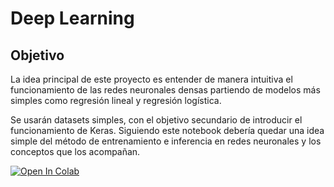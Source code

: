 # Deep Learning

## Objetivo

La idea principal de este proyecto es entender de manera intuitiva el funcionamiento de las redes neuronales densas partiendo de modelos más simples como regresión lineal y regresión logística. 

Se usarán datasets simples, con el objetivo secundario de introducir el funcionamiento de Keras. Siguiendo este notebook debería quedar una idea simple del método de entrenamiento e inferencia en redes neuronales y los conceptos que los acompañan.

[![Open In Colab](https://colab.research.google.com/assets/colab-badge.svg)](https://github.com/JuanCruzC97/ml-stuff/blob/main/intro-deep-learning/models-as-neurons.ipynb)
